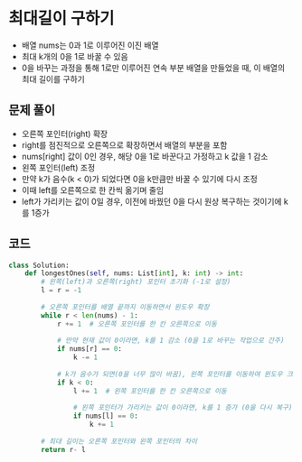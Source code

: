 # 최대길이 구하기
- 배열 nums는 0과 1로 이루어진 이진 배열
- 최대 k개의 0을 1로 바꿀 수 있음
- 0을 바꾸는 과정을 통해 1로만 이루어진 연속 부분 배열을 만들었을 때, 이 배열의 최대 길이를 구하기

## 문제 풀이
- 오른쪽 포인터(right) 확장
- right를 점진적으로 오른쪽으로 확장하면서 배열의 부분을 포함
- nums[right] 값이 0인 경우, 해당 0을 1로 바꾼다고 가정하고 k 값을 1 감소
- 왼쪽 포인터(left) 조정
- 만약 k가 음수(k < 0)가 되었다면 0을 k만큼만 바꿀 수 있기에 다시 조정
- 이때 left를 오른쪽으로 한 칸씩 옮기며 줄임
- left가 가리키는 값이 0일 경우, 이전에 바꿨던 0을 다시 원상 복구하는 것이기에 k를 1증가


## 코드
```python
class Solution:
    def longestOnes(self, nums: List[int], k: int) -> int:
        # 왼쪽(left)과 오른쪽(right) 포인터 초기화 (-1로 설정)
        l = r = -1
        
        # 오른쪽 포인터를 배열 끝까지 이동하면서 윈도우 확장
        while r < len(nums) - 1:
            r += 1  # 오른쪽 포인터를 한 칸 오른쪽으로 이동
            
            # 만약 현재 값이 0이라면, k를 1 감소 (0을 1로 바꾸는 작업으로 간주)
            if nums[r] == 0:
                k -= 1
            
            # k가 음수가 되면(0을 너무 많이 바꿈), 왼쪽 포인터를 이동하여 윈도우 크기 조정
            if k < 0:
                l += 1  # 왼쪽 포인터를 한 칸 오른쪽으로 이동
                
                # 왼쪽 포인터가 가리키는 값이 0이라면, k를 1 증가 (0을 다시 복구)
                if nums[l] == 0:
                    k += 1
        
        # 최대 길이는 오른쪽 포인터와 왼쪽 포인터의 차이
        return r- l
```